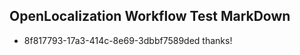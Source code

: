## OpenLocalization Workflow Test MarkDown
* 8f817793-17a3-414c-8e69-3dbbf7589ded thanks!

<!--HONumber=Aug16_HO3-->


